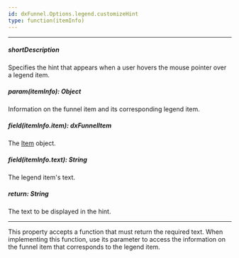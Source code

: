 ```yaml
---
id: dxFunnel.Options.legend.customizeHint
type: function(itemInfo)
---
```

---
##### shortDescription
Specifies the hint that appears when a user hovers the mouse pointer over a legend item.

##### param(itemInfo): Object
Information on the funnel item and its corresponding legend item.

##### field(itemInfo.item): dxFunnelItem
The [Item](/api-reference/20%20Data%20Visualization%20Widgets/dxFunnel/6%20Item '/Documentation/ApiReference/UI_Components/dxFunnel/Item/') object.

##### field(itemInfo.text): String
The legend item's text.

##### return: String
The text to be displayed in the hint.

---
This property accepts a function that must return the required text. When implementing this function, use its parameter to access the information on the funnel item that corresponds to the legend item.